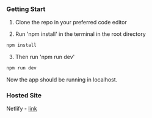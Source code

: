 ### Getting Start

1. Clone the repo in your preferred code editor

2. Run 'npm install' in the terminal in the root directory

```bash
npm install 
```

3. Then run 'npm run dev'

```bash
npm run dev 
```

Now the app should be running in localhost.

### Hosted Site

Netlify - [link](https://assignment-truefoundry-absahoo.netlify.app/)